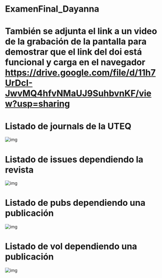 # ExamenFinal_Dayanna
# También se adjunta el link a un video de la grabación de la pantalla para demostrar que el link del doi está funcional y carga en el navegador https://drive.google.com/file/d/11h7UrDcI-JwvMQ4hfvNMaUJ9SuhbvnKF/view?usp=sharing


# Listado de journals de la UTEQ
![img](https://github.com/Dayi12/ExamenFinal_Dayanna/blob/master/Imagenes/Imagen1.jpeg)

# Listado de issues dependiendo la revista
![img](https://github.com/Dayi12/ExamenFinal_Dayanna/blob/master/Imagenes/Imagen2.jpeg)

# Listado de pubs dependiendo una publicación
![img](https://github.com/Dayi12/ExamenFinal_Dayanna/blob/master/Imagenes/Imagen3.jpeg)

# Listado de vol dependiendo una publicación
![img](https://github.com/Dayi12/ExamenFinal_Dayanna/blob/master/Imagenes/Imagen4.jpeg)
